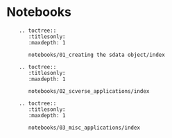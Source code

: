 # Notebooks

```{eval-rst}
    .. toctree::
       :titlesonly:
       :maxdepth: 1

       notebooks/01_creating the sdata object/index

```

```{eval-rst}
    .. toctree::
       :titlesonly:
       :maxdepth: 1

       notebooks/02_scverse_applications/index

```

```{eval-rst}
    .. toctree::
       :titlesonly:
       :maxdepth: 1

       notebooks/03_misc_applications/index

```
